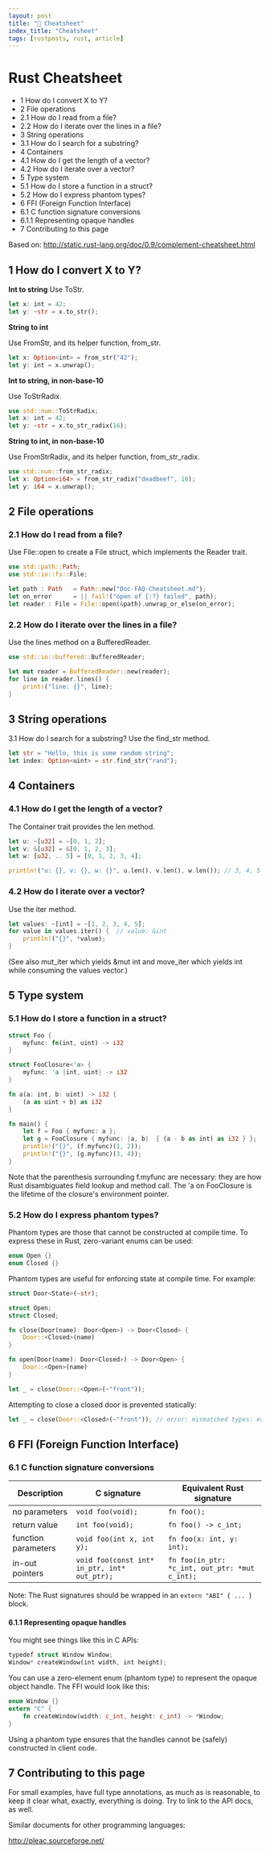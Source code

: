 ```yaml
---
layout: post
title: "📜 Cheatsheet"
index_title: "Cheatsheet"
tags: [rustposts, rust, article]
---
```


# Rust Cheatsheet

- 1 How do I convert X to Y?
- 2 File operations
- 2.1 How do I read from a file?
- 2.2 How do I iterate over the lines in a file?
- 3 String operations
- 3.1 How do I search for a substring?
- 4 Containers
- 4.1 How do I get the length of a vector?
- 4.2 How do I iterate over a vector?
- 5 Type system
- 5.1 How do I store a function in a struct?
- 5.2 How do I express phantom types?
- 6 FFI (Foreign Function Interface)
- 6.1 C function signature conversions
- 6.1.1 Representing opaque handles
- 7 Contributing to this page

Based on: http://static.rust-lang.org/doc/0.9/complement-cheatsheet.html

## 1 How do I convert X to Y?

**Int to string**
Use ToStr.

```rust
let x: int = 42;
let y: ~str = x.to_str();
```
**String to int**

Use FromStr, and its helper function, from_str.

```rust
let x: Option<int> = from_str("42");
let y: int = x.unwrap();
```

**Int to string, in non-base-10**

Use ToStrRadix.

```rust
use std::num::ToStrRadix;
let x: int = 42;
let y: ~str = x.to_str_radix(16);
```

**String to int, in non-base-10**

Use FromStrRadix, and its helper function, from_str_radix.

```rust
use std::num::from_str_radix;
let x: Option<i64> = from_str_radix("deadbeef", 16);
let y: i64 = x.unwrap();
```

## 2 File operations

### 2.1 How do I read from a file?
Use File::open to create a File struct, which implements the Reader trait.

```rust
use std::path::Path;
use std::io::fs::File;

let path : Path   = Path::new("Doc-FAQ-Cheatsheet.md");
let on_error      = || fail!("open of {:?} failed", path);
let reader : File = File::open(&path).unwrap_or_else(on_error);
```

### 2.2 How do I iterate over the lines in a file?
Use the lines method on a BufferedReader.

```rust
use std::io::buffered::BufferedReader;

let mut reader = BufferedReader::new(reader);
for line in reader.lines() {
    print!("line: {}", line);
}
```

## 3 String operations

3.1 How do I search for a substring?
Use the find_str method.

```rust
let str = "Hello, this is some random string";
let index: Option<uint> = str.find_str("rand");
```

## 4 Containers

### 4.1 How do I get the length of a vector?
The Container trait provides the len method.

```rust
let u: ~[u32] = ~[0, 1, 2];
let v: &[u32] = &[0, 1, 2, 3];
let w: [u32, .. 5] = [0, 1, 2, 3, 4];

println!("u: {}, v: {}, w: {}", u.len(), v.len(), w.len()); // 3, 4, 5
```

### 4.2 How do I iterate over a vector?
Use the iter method.

```rust
let values: ~[int] = ~[1, 2, 3, 4, 5];
for value in values.iter() {  // value: &int
    println!("{}", *value);
}
```

(See also mut_iter which yields &mut int and move_iter which yields int while consuming the values vector.)

## 5 Type system

### 5.1 How do I store a function in a struct?

```rust
struct Foo {
    myfunc: fn(int, uint) -> i32
}

struct FooClosure<'a> {
    myfunc: 'a |int, uint| -> i32
}

fn a(a: int, b: uint) -> i32 {
    (a as uint + b) as i32
}

fn main() {
    let f = Foo { myfunc: a };
    let g = FooClosure { myfunc: |a, b|  { (a - b as int) as i32 } };
    println!("{}", (f.myfunc)(1, 2));
    println!("{}", (g.myfunc)(3, 4));
}
```

Note that the parenthesis surrounding f.myfunc are necessary: they are how Rust disambiguates field lookup and method call. The 'a on FooClosure is the lifetime of the closure's environment pointer.

### 5.2 How do I express phantom types?
Phantom types are those that cannot be constructed at compile time. To express these in Rust, zero-variant enums can be used:

```rust
enum Open {}
enum Closed {}
````

Phantom types are useful for enforcing state at compile time. For example:

```rust
struct Door<State>(~str);

struct Open;
struct Closed;

fn close(Door(name): Door<Open>) -> Door<Closed> {
    Door::<Closed>(name)
}

fn open(Door(name): Door<Closed>) -> Door<Open> {
    Door::<Open>(name)
}

let _ = close(Door::<Open>(~"front"));
```

Attempting to close a closed door is prevented statically:

```rust
let _ = close(Door::<Closed>(~"front")); // error: mismatched types: expected `main::Door<main::Open>` but found `main::Door<main::Closed>`
````

## 6 FFI (Foreign Function Interface)

### 6.1 C function signature conversions

Description	| C signature |	Equivalent Rust signature
----------- | ----------- | -------------------------
no parameters | ```void foo(void);``` | ```fn foo();```
return value | ```int foo(void);``` | ```fn foo() -> c_int;```
function parameters | ```void foo(int x, int y);``` | ```fn foo(x: int, y: int);```
in-out pointers | ```void foo(const int* in_ptr, int* out_ptr);``` | ```fn foo(in_ptr: *c_int, out_ptr: *mut c_int);```

Note: The Rust signatures should be wrapped in an ```extern "ABI" { ... }``` block.

#### 6.1.1 Representing opaque handles
You might see things like this in C APIs:

```rust
typedef struct Window Window;
Window* createWindow(int width, int height);
```

You can use a zero-element enum (phantom type) to represent the opaque object handle. The FFI would look like this:

```rust
enum Window {}
extern "C" {
    fn createWindow(width: c_int, height: c_int) -> *Window;
}
```

Using a phantom type ensures that the handles cannot be (safely) constructed in client code.

## 7 Contributing to this page

For small examples, have full type annotations, as much as is reasonable, to keep it clear what, exactly, everything is doing. Try to link to the API docs, as well.

Similar documents for other programming languages:

http://pleac.sourceforge.net/
